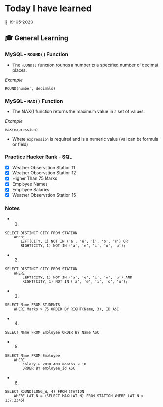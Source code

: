 # Today I have learned

:calendar: 19-05-2020

## :mortar_board: General Learning

### MySQL - `ROUND()` Function

- The `ROUND()` function rounds a number to a specified number of decimal places.

_Example_

```
ROUND(number, decimals)
```

### MySQL - `MAX()` Function

- The MAX() function returns the maximum value in a set of values.

_Example_

```
MAX(expression)
```

- Where `expression` is required and is a numeric value (val can be formula or field)

### Practice Hacker Rank - SQL

- [x] Weather Observation Station 11
- [x] Weather Observation Station 12
- [x] Higher Than 75 Marks
- [x] Employee Names
- [x] Employee Salaries
- [x] Weather Observation Station 15

### Notes
- 1.

```
SELECT DISTINCT CITY FROM STATION
    WHERE
       LEFT(CITY, 1) NOT IN ('a', 'e', 'i', 'o', 'u') OR
       RIGHT(CITY, 1) NOT IN ('a', 'e', 'i', 'o', 'u');
```

- 2.

```
SELECT DISTINCT CITY FROM STATION
    WHERE
        LEFT(CITY, 1) NOT IN ('a', 'e', 'i', 'o', 'u') AND
        RIGHT(CITY, 1) NOT IN ('a', 'e', 'i', 'o', 'u');
```

- 3.

```
SELECT Name FROM STUDENTS
    WHERE Marks > 75 ORDER BY RIGHT(Name, 3), ID ASC
```

- 4.

```
SELECT Name FROM Employee ORDER BY Name ASC
```

- 5.

```
SELECT Name FROM Employee
    WHERE
        salary > 2000 AND months < 10 
        ORDER BY employee_id ASC
```

- 6.

```
SELECT ROUND(LONG_W, 4) FROM STATION
    WHERE LAT_N = (SELECT MAX(LAT_N) FROM STATION WHERE LAT_N < 137.2345)
```
